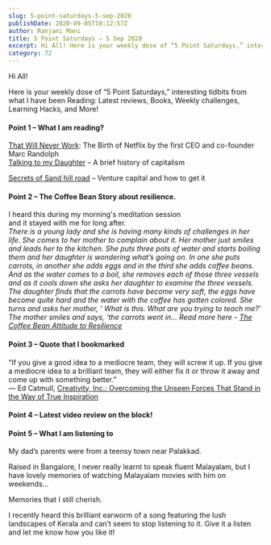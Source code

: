 ```yaml
---
slug: 5-point-saturdays-5-sep-2020
publishDate: 2020-09-05T10:12:57Z
author: Ranjani Mani
title: 5 Point Saturdays – 5 Sep 2020 
excerpt: Hi All! Here is your weekly dose of “5 Point Saturdays,” interesting tidbits from what I have been Reading: Latest reviews, Books, Weekly challenges, Learning Hacks, and More! Point 1 – What I am reading? That Will Never Work: The Birth of Netflix by the first CEO and co-founder Marc RandolphTalking to my Daughter – A  ... 
category: 72
---
```


Hi All!

Here is your weekly dose of “5 Point Saturdays,” interesting tidbits from what I have been Reading: Latest reviews, Books, Weekly challenges, Learning Hacks, and More!

#### Point 1 – What I am reading?

[That Will Never Work](https://ranjanimani.com/?nltr=NTsxO2h0dHBzOi8vd3d3LmFtYXpvbi5pbi9UaGF0LVdpbGwtTmV2ZXItV29yay1OZXRmbGl4L2RwLzE5MTMwNjgwNjQvcmVmPXNyXzFfMj9jcmlkPTNLREYzVDBJV1pNOVomZGNoaWxkPTEma2V5d29yZHM9dGhhdCt3aWxsK25ldmVyK3dvcmsmcWlkPTE1OTkyOTc4Nzgmc3ByZWZpeD1UaGF0K3dpbGwrbmV2ZXIlMkNhcHMlMkMzMDQmc3I9OC0yOzthYzA0ZGMyMmFmM2JhZDA4ZDM3ZDA4MDk5NWZjNWFkMg%3D%3D): The Birth of Netflix by the first CEO and co-founder Marc Randolph  
[Talking to my Daughter](https://ranjanimani.com/?nltr=NTsxO2h0dHBzOi8vd3d3LmFtYXpvbi5pbi9UYWxraW5nLU15LURhdWdodGVyLUhpc3RvcnktQ2FwaXRhbGlzbS9kcC8xNzg0NzA1NzU2L3JlZj1zcl8xX2ZrbXIwXzE%2FZGNoaWxkPTEma2V5d29yZHM9Li4uK1RhbGtpbmcrdG8rTXkrRGF1Z2h0ZXIlM0ErQStCcmllZitIaXN0b3J5K29mK0NhcGl0JnFpZD0xNTk5Mjk3OTk3JnNyPTgtMS1ma21yMDs7MWUzMWQ5MzAyNDk2NzllYWM2ZDM1ODYyZjAwZjEwMjY%3D) – A brief history of capitalism

[Secrets of Sand hill road](https://ranjanimani.com/?nltr=NTsxO2h0dHBzOi8vd3d3LmFtYXpvbi5pbi9TZWNyZXRzLVNhbmQtSGlsbC1Sb2FkLUNhcGl0YWxfYW5kL2RwLzA3NTM1NTM5NjEvcmVmPXNyXzFfMT9jcmlkPU4yVUozNU44OVlOUCZkY2hpbGQ9MSZrZXl3b3Jkcz1zZWNyZXRzK29mK3NhbmQraGlsbCtyb2FkJnFpZD0xNTk5Mjk4MDk4JnNwcmVmaXg9c2VjcmV0cytvZitzYW4lMkNhcHMlMkMyOTQmc3I9OC0xOzs0YzYyNWViNGYyNzM0YmVlOTMwODkxMDFlY2Q2ZjYxNg%3D%3D) – Venture capital and how to get it

#### Point 2 – The Coffee Bean Story about resilience. 

I heard this during my morning's meditation session  
 and it stayed with me for long after.  
_There is a young lady and she is having many kinds_ 
 _of challenges in her life. She comes to her mother to_ 
_complain about it. Her mother just smiles and leads_ 
_her to the kitchen. She puts three pots of water and_ 
_starts boiling them and her daughter is wondering_ 
_what’s going on. In one she puts carrots, in another_ 
_she adds eggs and in the third she adds coffee_ 
 _beans._ 
_And as the water comes to a boil, she removes each_ 
 _of those three vessels and as it cools down she asks_ 
 _her daughter to examine the three vessels._ 
_The daughter finds that the carrots have become_ 
_very soft, the eggs have become quite hard and_ 
_the water with the coffee has gotten colored._ 
_She turns and asks her mother, ‘ What is this._ 
_What are you trying to teach me?’_
_The mother smiles and says, ‘the carrots went in..._ 
_Read more here -_ 
_[The Coffee Bean Attitude to Resilience](https://ranjanimani.com/?nltr=NTsxO2h0dHBzOi8vcmFuamFuaW1hbmkuY29tLz9wPTc1ODs7MTQyYzAzNDY3NTI4YjU1ZDZlNWIxMzJhNTJlYjZhZjc%3D "The Coffee Bean Attitude to Resilience")_

#### Point 3 – Quote that I bookmarked

“If you give a good idea to a mediocre team, they will screw it up. If you give a mediocre idea to a brilliant team, they will either fix it or throw it away and come up with something better.”  
― Ed Catmull, [Creativity, Inc.: Overcoming the Unseen Forces That Stand in the Way of True Inspiration](https://ranjanimani.com/?nltr=NTsxO2h0dHBzOi8vd3d3Lmdvb2RyZWFkcy5jb20vd29yay9xdW90ZXMvMjUzODQxNDM7O2JkODc5YjM4NDcxMWI0NTUxNjVhMGE4N2M5YTFhMjA1)

#### Point 4 – Latest video review on the block!

#### Point 5 – What I am listening to

My dad’s parents were from a teensy town near Palakkad.

Raised in Bangalore, I never really learnt to speak fluent Malayalam, but I have lovely memories of watching Malayalam movies with him on weekends…

Memories that I still cherish.

I recently heard this brilliant earworm of a song featuring the lush landscapes of Kerala and can’t seem to stop listening to it. Give it a listen and let me know how you like it!